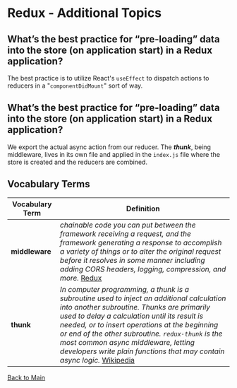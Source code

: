 # Redux - Additional Topics

## What’s the best practice for “pre-loading” data into the store (on application start) in a Redux application?

The best practice is to utilize React's `useEffect` to dispatch actions to reducers in a "`componentDidMount`" sort of way.

## What’s the best practice for “pre-loading” data into the store (on application start) in a Redux application?

We export the actual async action from our reducer. The ***thunk***, being middleware, lives in its own file and applied in the `index.js` file where the store is created and the reducers are combined.

## Vocabulary Terms

| **Vocabulary Term** | **Definition** |
| --- | --- |
| **middleware** | *chainable code you can put between the framework receiving a request, and the framework generating a response to accomplish a variety of things or to alter the original request before it resolves in some manner including adding CORS headers, logging, compression, and more.* [Redux](https://redux.js.org/understanding/history-and-design/middleware) |
| **thunk** | *In computer programming, a thunk is a subroutine used to inject an additional calculation into another subroutine. Thunks are primarily used to delay a calculation until its result is needed, or to insert operations at the beginning or end of the other subroutine. `redux-thunk` is the most common async middleware, letting developers write plain functions that may contain async logic.* [Wikipedia](https://en.wikipedia.org/wiki/Thunk) |


[Back to Main](../README.md)